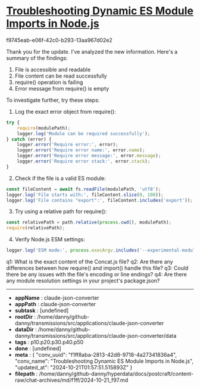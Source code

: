 # [Troubleshooting Dynamic ES Module Imports in Node.js](https://claude.ai/chat/f1ff8aba-2813-42d8-9718-4a27341836a4)

f9745eab-e06f-42c0-b293-13aa967d02e2

 Thank you for the update. I've analyzed the new information. Here's a summary of the findings:

1. File is accessible and readable
2. File content can be read successfully
3. require() operation is failing
4. Error message from require() is empty

To investigate further, try these steps:

1. Log the exact error object from require():
```javascript
try {
    require(modulePath);
    logger.log('Module can be required successfully');
} catch (error) {
    logger.error('Require error:', error);
    logger.error('Require error name:', error.name);
    logger.error('Require error message:', error.message);
    logger.error('Require error stack:', error.stack);
}
```

2. Check if the file is a valid ES module:
```javascript
const fileContent = await fs.readFile(modulePath, 'utf8');
logger.log('File starts with:', fileContent.slice(0, 100));
logger.log('File contains "export":', fileContent.includes('export'));
```

3. Try using a relative path for require():
```javascript
const relativePath = path.relative(process.cwd(), modulePath);
require(relativePath);
```

4. Verify Node.js ESM settings:
```javascript
logger.log('ESM mode:', process.execArgv.includes('--experimental-modules'));
```

q1: What is the exact content of the Concat.js file?
q2: Are there any differences between how require() and import() handle this file?
q3: Could there be any issues with the file's encoding or line endings?
q4: Are there any module resolution settings in your project's package.json?

---

* **appName** : claude-json-converter
* **appPath** : claude-json-converter
* **subtask** : [undefined]
* **rootDir** : /home/danny/github-danny/transmissions/src/applications/claude-json-converter
* **dataDir** : /home/danny/github-danny/transmissions/src/applications/claude-json-converter/data
* **tags** : p10.p20.p30.p40.p50
* **done** : [undefined]
* **meta** : {
  "conv_uuid": "f1ff8aba-2813-42d8-9718-4a27341836a4",
  "conv_name": "Troubleshooting Dynamic ES Module Imports in Node.js",
  "updated_at": "2024-10-21T01:57:51.515893Z"
}
* **filepath** : /home/danny/github-danny/hyperdata/docs/postcraft/content-raw/chat-archives/md/f1ff/2024-10-21_f97.md